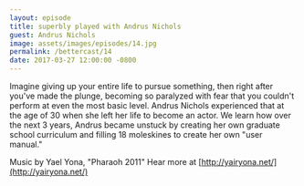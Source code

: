 ```yaml
---
layout: episode
title: superbly played with Andrus Nichols
guest: Andrus Nichols
image: assets/images/episodes/14.jpg
permalink: /bettercast/14
date: 2017-03-27 12:00:00 -0800
---
```


Imagine giving up your entire life to pursue something, then right after you've made the plunge, becoming so paralyzed with fear that you couldn't perform at even the most basic level. Andrus Nichols experienced that at the age of 30 when she left her life to become an actor. We learn how over the next 3 years, Andrus became unstuck by creating her own graduate school curriculum and filling 18 moleskines to create her own "user manual."

Music by Yael Yona, "Pharaoh 2011"
Hear more at [http://yairyona.net/](http://yairyona.net/)
